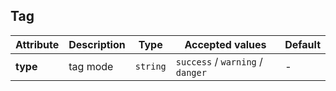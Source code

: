 ## Tag

<ex-code name="ex-tag-basic"></ex-code>

<ex-footer edit-link="https://github.com/zeit-ui/vue/edit/master/docs/en-us/components/tag.md">

| Attribute | Description | Type | Accepted values | Default
| ---------- | ---------- | ---- |  -------------- | ------ |
| **type** | tag mode | `string` | `success` / `warning` / `danger` | - |

</ex-footer>
